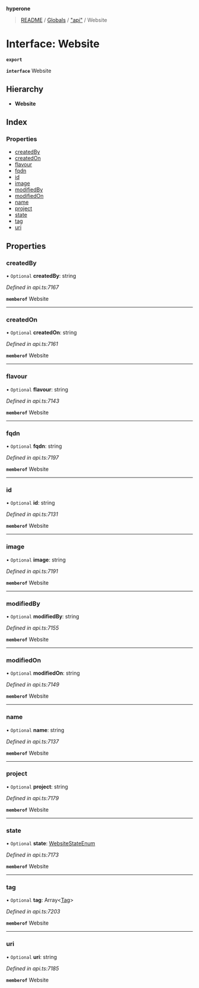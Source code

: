 **hyperone**

> [README](../README.md) / [Globals](../globals.md) / ["api"](../modules/_api_.md) / Website

# Interface: Website

**`export`** 

**`interface`** Website

## Hierarchy

* **Website**

## Index

### Properties

* [createdBy](_api_.website.md#createdby)
* [createdOn](_api_.website.md#createdon)
* [flavour](_api_.website.md#flavour)
* [fqdn](_api_.website.md#fqdn)
* [id](_api_.website.md#id)
* [image](_api_.website.md#image)
* [modifiedBy](_api_.website.md#modifiedby)
* [modifiedOn](_api_.website.md#modifiedon)
* [name](_api_.website.md#name)
* [project](_api_.website.md#project)
* [state](_api_.website.md#state)
* [tag](_api_.website.md#tag)
* [uri](_api_.website.md#uri)

## Properties

### createdBy

• `Optional` **createdBy**: string

*Defined in api.ts:7167*

**`memberof`** Website

___

### createdOn

• `Optional` **createdOn**: string

*Defined in api.ts:7161*

**`memberof`** Website

___

### flavour

• `Optional` **flavour**: string

*Defined in api.ts:7143*

**`memberof`** Website

___

### fqdn

• `Optional` **fqdn**: string

*Defined in api.ts:7197*

**`memberof`** Website

___

### id

• `Optional` **id**: string

*Defined in api.ts:7131*

**`memberof`** Website

___

### image

• `Optional` **image**: string

*Defined in api.ts:7191*

**`memberof`** Website

___

### modifiedBy

• `Optional` **modifiedBy**: string

*Defined in api.ts:7155*

**`memberof`** Website

___

### modifiedOn

• `Optional` **modifiedOn**: string

*Defined in api.ts:7149*

**`memberof`** Website

___

### name

• `Optional` **name**: string

*Defined in api.ts:7137*

**`memberof`** Website

___

### project

• `Optional` **project**: string

*Defined in api.ts:7179*

**`memberof`** Website

___

### state

• `Optional` **state**: [WebsiteStateEnum](../enums/_api_.websitestateenum.md)

*Defined in api.ts:7173*

**`memberof`** Website

___

### tag

• `Optional` **tag**: Array\<[Tag](_api_.tag.md)>

*Defined in api.ts:7203*

**`memberof`** Website

___

### uri

• `Optional` **uri**: string

*Defined in api.ts:7185*

**`memberof`** Website

